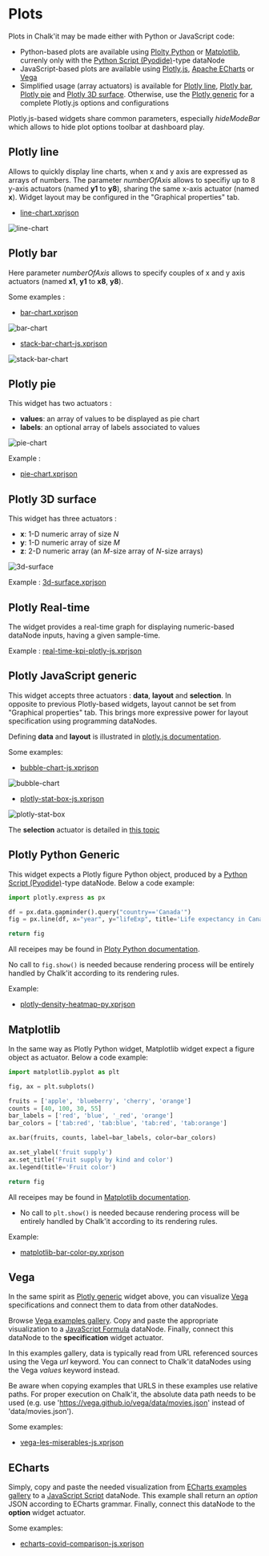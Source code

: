 ﻿# Plots

Plots in Chalk'it may be made either with Python or JavaScript code:

* Python-based plots are available using [Plolty Python](https://plotly.com/python/) or [Matplotlib](https://matplotlib.org/), currenly only with the [Python Script (Pyodide)](../ds/ds-reference.md#python-script-pyodide)-type dataNode
* JavaScript-based plots are available using  [Plotly.js](<https://plot.ly/javascript/>), [Apache ECharts](https://echarts.apache.org/) or [Vega](https://vega.github.io/vega/)
* Simplified usage (array actuators) is available for [Plotly line](#plotly-line), [Plotly bar](#plotly-bar), [Plotly pie](#plotly-pie) and [Plotly 3D surface](#plotly-3d-surface). Otherwise, use the [Plotly generic](#plotly-javascript-generic) for a complete Plotly.js options and configurations

Plotly.js-based widgets share common parameters, especially *hideModeBar* which allows to hide plot options toolbar at dashboard play.

## Plotly line

Allows to quickly display line charts, when x and y axis are expressed as arrays of numbers. The parameter *numberOfAxis* allows to specifiy up to 8 y-axis actuators (named **y1** to **y8**), sharing the same x-axis actuator (named **x**). Widget layout may be configured in the "Graphical properties" tab.

* [line-chart.xprjson](/wdg/plotly/line-chart.xprjson)

![line-chart](plotly/line-chart.png)

## Plotly bar

Here parameter *numberOfAxis* allows to specify couples of x and y axis actuators (named **x1**, **y1** to **x8**, **y8**).

Some examples :

* [bar-chart.xprjson](/wdg/plotly/bar-chart.xprjson)

![bar-chart](plotly/bar-chart.png)

* [stack-bar-chart-js.xprjson](/wdg/plotly/stack-bar-chart-js.xprjson)

![stack-bar-chart](plotly/stack-bar-chart.png)

## Plotly pie

This widget has two actuators :

* **values**: an array of values to be displayed as pie chart
* **labels**: an optional array of labels associated to values

![pie-chart](plotly/pie-chart.png)

Example :

* [pie-chart.xprjson](/wdg/plotly/pie-chart.xprjson)

## Plotly 3D surface

This widget has three actuators :

* **x**: 1-D numeric array of size *N*
* **y**: 1-D numeric array of size *M*
* **z**: 2-D numeric array (an *M*-size array of *N*-size arrays)

![3d-surface](plotly/3d-surface.png)

Example : [3d-surface.xprjson](/wdg/plotly/3d-surface.xprjson)

## Plotly Real-time

The widget provides a real-time graph for displaying numeric-based dataNode inputs, having a given sample-time.

Example : [real-time-kpi-plotly-js.xprjson](/wdg/plotly/real-time-kpi-plotly-js.xprjson)

## Plotly JavaScript generic

This widget accepts three actuators : **data**, **layout** and **selection**. In opposite to previous Plotly-based widgets, layout cannot be set from "Graphical properties" tab. This brings more expressive power for layout specification using programming dataNodes.

Defining **data** and **layout** is illustrated in [plotly.js documentation](https://plot.ly/javascript/).

Some examples:

* [bubble-chart-js.xprjson](/wdg/plotly/bubble-chart-js.xprjson)

![bubble-chart](plotly/bubble-chart-js.png)

* [plotly-stat-box-js.xprjson](/wdg/plotly/plotly-stat-box-js.xprjson)

![plotly-stat-box](plotly/plotly-stat-box.png)

The **selection** actuator is detailed in [this topic](selection/plot-selection.md)

## Plotly Python Generic

This widget expects a Plotly figure Python object, produced by a [Python Script (Pyodide)](../ds/ds-reference.md#python-script-pyodide)-type dataNode. Below a code example: 

```python
import plotly.express as px

df = px.data.gapminder().query("country=='Canada'")
fig = px.line(df, x="year", y="lifeExp", title='Life expectancy in Canada')

return fig
```

All receipes may be found in [Ploty Python documentation](https://plotly.com/python/line-charts/).

No call to `fig.show()` is needed because rendering process will be entirely handled by Chalk'it according to its rendering rules.

Example:

- [plotly-density-heatmap-py.xprjson](/wdg/plotly/plotly-density-heatmap-py.xprjson)

## Matplotlib

In the same way as Plotly Python widget, Matplotlib widget expect a figure object as actuator. Below a code example:

```python
import matplotlib.pyplot as plt

fig, ax = plt.subplots()

fruits = ['apple', 'blueberry', 'cherry', 'orange']
counts = [40, 100, 30, 55]
bar_labels = ['red', 'blue', '_red', 'orange']
bar_colors = ['tab:red', 'tab:blue', 'tab:red', 'tab:orange']

ax.bar(fruits, counts, label=bar_labels, color=bar_colors)

ax.set_ylabel('fruit supply')
ax.set_title('Fruit supply by kind and color')
ax.legend(title='Fruit color')

return fig
```

All receipes may be found in [Matplotlib documentation](https://matplotlib.org/stable/gallery/index.html).

- No call to `plt.show()` is needed because rendering process will be entirely handled by Chalk'it according to its rendering rules.

Example:

- [matplotlib-bar-color-py.xprjson](/wdg/plots/matplotlib-bar-color-py.xprjson)

## Vega

In the same spirit as [Plotly generic](#plotly-javascript-generic) widget above, you can visualize [Vega](https://vega.github.io/vega/) specifications and connect them to data from other dataNodes.

Browse [Vega examples gallery](https://vega.github.io/vega/examples/). Copy and paste the appropriate visualization to a [JavaScript Formula](../../ds/ds-reference/#javascript-script) dataNode. Finally, connect this dataNode to the **specification** widget actuator.

In this examples gallery, data is typically read from URL referenced sources using the Vega *url* keyword. You can connect to Chalk'it dataNodes using the Vega *values* keyword instead.

Be aware when copying examples that URLS in these examples use relative paths. For proper execution on Chalk'it, the absolute data path needs to be used (e.g. use 'https://vega.github.io/vega/data/movies.json' instead of 'data/movies.json').

Some examples:

* [vega-les-miserables-js.xprjson](/wdg/plots/vega-les-miserables-js.xprjson)

## ECharts

Simply, copy and paste the needed visualization from [ECharts examples gallery](https://echarts.apache.org/examples/en/index.html) to a  [JavaScript Script](../ds/ds-reference.md#javascript-script) dataNode. This example shall return an *option* JSON according to ECharts grammar. Finally, connect this dataNode to the **option** widget actuator.

Some examples:

* [echarts-covid-comparison-js.xprjson](/wdg/plots/echarts-covid-comparison-js.xprjson)